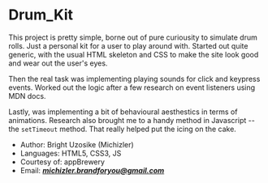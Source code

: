 # Drum_Kit

This project is pretty simple, borne out of pure curiousity to simulate drum rolls. Just a personal kit for a user to play around with. Started out quite generic, with the usual HTML skeleton and CSS to make the site look good and wear out the user's eyes. 

Then the real task was implementing playing sounds for click and keypress events. Worked out the logic after a few research on event listeners using MDN docs. 

Lastly, was implementing a bit of behavioural aesthestics in terms of animations. Research also brought me to a handy method in Javascript -- the `setTimeout` method. That really helped put the icing on the cake.

- Author: Bright Uzosike (Michizler)
- Languages: HTML5, CSS3, JS
- Courtesy of: appBrewery
- Email: ***michizler.brandforyou@gmail.com***